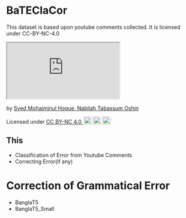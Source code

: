 # BaTEClaCor
This dataset is based upon youtube comments collected. It is licensed under CC-BY-NC-4.0
<iframe title="BaTEClaCor: A Novel Dataset for Bangla Text Error Classification and Correction" src="https://github.com/SyedT1/BaTEClaCor/blob/main/data.zip"></iframe>
<p>by <a href="https://bd.linkedin.com/in/syed-mohaiminul-hoque-3397721ba">Syed Mohaiminul Hoque, Nabilah Tabassum Oshin</a></p>
<p>Licensed under <a href="http://creativecommons.org/licenses/by-nc/4.0/?ref=chooser-v1" target="_blank" rel="license noopener noreferrer">CC BY-NC 4.0 <img style="height:22px!important;margin-left:3px;vertical-align:text-bottom;" src="https://mirrors.creativecommons.org/presskit/icons/cc.svg?ref=chooser-v1"><img style="height:22px!important;margin-left:3px;vertical-align:text-bottom;" src="https://mirrors.creativecommons.org/presskit/icons/by.svg?ref=chooser-v1"><img style="height:22px!important;margin-left:3px;vertical-align:text-bottom;" src="https://mirrors.creativecommons.org/presskit/icons/nc.svg?ref=chooser-v1"></a></p>



## This 
+ Classification of Error from Youtube Comments
+ Correcting Error(if any)


# Correction of Grammatical Error
+ BanglaT5
+ BanglaT5_Small
